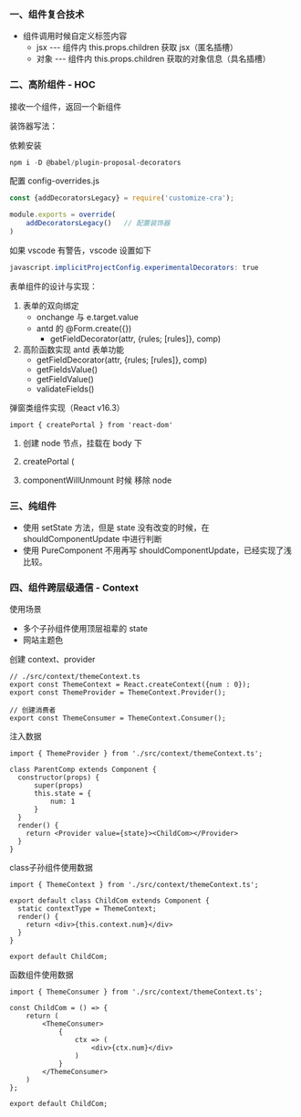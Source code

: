 ### 一、组件复合技术

- 组件调用时候自定义标签内容
  - jsx --- 组件内 this.props.children 获取 jsx（匿名插槽）
  - 对象 --- 组件内 this.props.children 获取的对象信息（具名插槽）



### 二、高阶组件 - HOC

接收一个组件，返回一个新组件

装饰器写法：

依赖安装

```powershell
npm i -D @babel/plugin-proposal-decorators
```

配置 config-overrides.js

```js
const {addDecoratorsLegacy} = require('customize-cra');

module.exports = override(
	addDecoratorsLegacy()	// 配置装饰器
)
```

如果 vscode 有警告，vscode 设置如下

```powershell
javascript.implicitProjectConfig.experimentalDecorators: true
```



表单组件的设计与实现：

1. 表单的双向绑定
   - onchange 与 e.target.value
   - antd 的 @Form.create({})
     - getFieldDecorator(attr, {rules; [rules]}, comp)
2. 高阶函数实现 antd 表单功能
   - getFieldDecorator(attr, {rules; [rules]}, comp)
   - getFieldsValue()
   - getFieldValue()
   - validateFields()



弹窗类组件实现（React v16.3）

```
import { createPortal } from 'react-dom'
```

1. 创建 node 节点，挂载在 body 下
2. createPortal (<Dialog>,  node);

3. componentWillUnmount 时候 移除 node



### 三、纯组件

- 使用 setState 方法，但是 state 没有改变的时候，在 shouldComponentUpdate 中进行判断
- 使用 PureComponent 不用再写 shouldComponentUpdate，已经实现了浅比较。



### 四、组件跨层级通信 - Context

使用场景

- 多个子孙组件使用顶层祖辈的 state
- 网站主题色



创建 context、provider

```tsx
// ./src/context/themeContext.ts
export const ThemeContext = React.createContext({num : 0});
export const ThemeProvider = ThemeContext.Provider();

// 创建消费者
export const ThemeConsumer = ThemeContext.Consumer();
```

注入数据

```tsx
import { ThemeProvider } from './src/context/themeContext.ts';

class ParentComp extends Component {
  constructor(props) {
      super(props)
      this.state = {
          num: 1
      }
  }
  render() {
    return <Provider value={state}><ChildCom></Provider>
  }
}

```

class子孙组件使用数据 

```tsx
import { ThemeContext } from './src/context/themeContext.ts';

export default class ChildCom extends Component {
  static contextType = ThemeContext;
  render() {
    return <div>{this.context.num}</div>
  }
}

export default ChildCom;
```

函数组件使用数据

```tsx
import { ThemeConsumer } from './src/context/themeContext.ts';

const ChildCom = () => {
    return (
    	<ThemeConsumer>
        	{
                ctx => (
                	<div>{ctx.num}</div>
                )
            }
        </ThemeConsumer>
    )
};

export default ChildCom;
```







